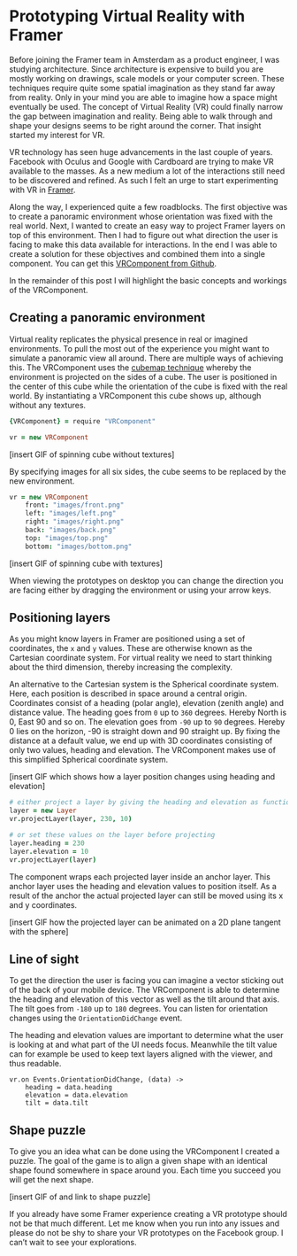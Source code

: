 # Prototyping Virtual Reality with Framer

Before joining the Framer team in Amsterdam as a product engineer, I was studying architecture. Since architecture is expensive to build you are mostly working on drawings, scale models or your computer screen. These techniques require quite some spatial imagination as they stand far away from reality. Only in your mind you are able to imagine how a space might eventually be used. The concept of Virtual Reality (VR) could finally narrow the gap between imagination and reality. Being able to walk through and shape your designs seems to be right around the corner. That insight started my interest for VR.

VR technology has seen huge advancements in the last couple of years. Facebook with Oculus and Google with Cardboard are trying to make VR available to the masses. As a new medium a lot of the interactions still need to be discovered and refined. As such I felt an urge to start experimenting with VR in [Framer](http://framerjs.com).

Along the way, I experienced quite a few roadblocks. The first objective was to create a panoramic environment whose orientation was fixed with the real world. Next, I wanted to create an easy way to project Framer layers on top of this environment. Then I had to figure out what direction the user is facing to make this data available for interactions. In the end I was able to create a solution for these objectives and combined them into a single component. You can get this [VRComponent from Github](https://github.com/jonastreub/VRComponent).

In the remainder of this post I will highlight the basic concepts and workings of the VRComponent.

## Creating a panoramic environment

Virtual reality replicates the physical presence in real or imagined environments. To pull the most out of the experience you might want to simulate a panoramic view all around. There are multiple ways of achieving this. The VRComponent uses the [cubemap technique](https://en.wikipedia.org/wiki/Cube_mapping) whereby the environment is projected on the sides of a cube. The user is positioned in the center of this cube while the orientation of the cube is fixed with the real world. By instantiating a VRComponent this cube shows up, although without any textures.

```coffee
{VRComponent} = require "VRComponent"

vr = new VRComponent
```

[insert GIF of spinning cube without textures]

By specifying images for all six sides, the cube seems to be replaced by the new environment.

```coffee
vr = new VRComponent
	front: "images/front.png"
	left: "images/left.png"
	right: "images/right.png"
	back: "images/back.png"
	top: "images/top.png"
	bottom: "images/bottom.png"
```

[insert GIF of spinning cube with textures]

When viewing the prototypes on desktop you can change the direction you are facing either by dragging the environment or using your arrow keys.

## Positioning layers

As you might know layers in Framer are positioned using a set of coordinates, the `x` and `y` values. These are otherwise known as the Cartesian coordinate system. For virtual reality we need to start thinking about the third dimension, thereby increasing the complexity.

An alternative to the Cartesian system is the Spherical coordinate system. Here, each position is described in space around a central origin. Coordinates consist of a heading (polar angle), elevation (zenith angle) and distance value. The heading goes from `0` up to `360` degrees. Hereby North is 0, East 90 and so on. The elevation goes from `-90` up to `90` degrees. Hereby 0 lies on the horizon, -90 is straight down and 90 straight up. By fixing the distance at a default value, we end up with 3D coordinates consisting of only two values, heading and elevation. The VRComponent makes use of this simplified Spherical coordinate system.

[insert GIF which shows how a layer position changes using heading and elevation]

```coffee
# either project a layer by giving the heading and elevation as function parameters
layer = new Layer
vr.projectLayer(layer, 230, 10)

# or set these values on the layer before projecting
layer.heading = 230
layer.elevation = 10
vr.projectLayer(layer)
```

The component wraps each projected layer inside an anchor layer. This anchor layer uses the heading and elevation values to position itself. As a result of the anchor the actual projected layer can still be moved using its x and y coordinates.

[insert GIF how the projected layer can be animated on a 2D plane tangent with the sphere]

## Line of sight

To get the direction the user is facing you can imagine a vector sticking out of the back of your mobile device. The VRComponent is able to determine the heading and elevation of this vector as well as the tilt around that axis. The tilt goes from `-180` up to `180` degrees. You can listen for orientation changes using the `OrientationDidChange` event.

The heading and elevation values are important to determine what the user is looking at and what part of the UI needs focus. Meanwhile the tilt value can for example be used to keep text layers aligned with the viewer, and thus readable.

```
vr.on Events.OrientationDidChange, (data) ->
	heading = data.heading
	elevation = data.elevation
	tilt = data.tilt
```

## Shape puzzle

To give you an idea what can be done using the VRComponent I created a puzzle. The goal of the game is to align a given shape with an identical shape found somewhere in space around you. Each time you succeed you will get the next shape.

[insert GIF of and link to shape puzzle]

If you already have some Framer experience creating a VR prototype should not be that much different. Let me know when you run into any issues and please do not be shy to share your VR prototypes on the Facebook group. I can’t wait to see your explorations.